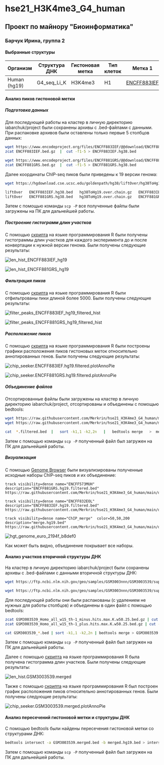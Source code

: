 # hse21_H3K4me3_G4_human

## Проект по майнору "Биоинформатика"
### Барчук Ирина, группа 2

#### Выбранные структуры

| Организм | Структура ДНК | Гистоновая метка | Тип клеток | Метка 1 | Метка 2 |
| -------- | ------------- | ---------------- | ---------- | ------- | ------- |
| Human (hg19) | G4_seq_Li_K | H3K4me3 | H1 | [ENCFF883IEF](https://www.encodeproject.org/files/ENCFF883IEF/) | [ENCFF881GRS](https://www.encodeproject.org/files/ENCFF881GRS/) |

#### Анализ пиков гистоновой метки
##### Подготовка данных

Для последующей работы на кластер в личную директорию iabarchuk/project были сохранены архивы с .bed-файлами с данными. При распаковке архивов были оставлены только первые 5 столбцов данных:

```bash
wget https://www.encodeproject.org/files/ENCFF883IEF/@@download/ENCFF883IEF.bed.gz
zcat ENCFF883IEF.bed.gz  |  cut -f1-5 > ENCFF883IEF.hg38.bed

wget https://www.encodeproject.org/files/ENCFF881GRS/@@download/ENCFF881GRS.bed.gz
zcat ENCFF881GRS.bed.gz  |  cut -f1-5 > ENCFF881GRS.hg38.bed
```

Далее координаты ChIP-seq пиков были приведены к 19 версии генома:

```bash
wget https://hgdownload.cse.ucsc.edu/goldenpath/hg38/liftOver/hg38ToHg19.over.chain.gz

liftOver   ENCFF883IEF.hg38.bed   hg38ToHg19.over.chain.gz   ENCFF883IEF.hg19.bed   ENCFF883IEF.unmapped.bed
liftOver   ENCFF881GRS.hg38.bed   hg38ToHg19.over.chain.gz   ENCFF881GRS.hg19.bed   ENCFF881GRS.unmapped.bed
```

Затем с помощью команды `scp -P` все полученные файлы были загружены на ПК для дальнейшей работы.

##### Построение гистограмм длин участков

С помощью [скрипта](https://github.com/Merkrin/hse21_H3K4me3_G4_human/blob/main/src/length_hists.R) на языке программирования R были получены гистограммы длин участков для каждого эксперимента до и после конвертации к нужной версии генома. Были получены следующие результаты:

![len_hist_ENCFF883IEF_hg19](https://github.com/Merkrin/hse21_H3K4me3_G4_human/blob/main/results/len_hist_ENCFF883IEF_hg19.png)

![len_hist_ENCFF881GRS_hg19](https://github.com/Merkrin/hse21_H3K4me3_G4_human/blob/main/results/len_hist_ENCFF881GRS_hg19.png)

##### Фильтрация пиков

С помощью [скрипта](https://github.com/Merkrin/hse21_H3K4me3_G4_human/blob/main/src/peaks_filter.R) на языке программирования R были отфильтрованы пики длиной более 5000. Были получены следующие результаты:

![filter_peaks_ENCFF883IEF_hg19_filtered_hist](https://github.com/Merkrin/hse21_H3K4me3_G4_human/blob/main/results/filter_peaks_ENCFF883IEF_hg19_filtered_hist.png)

![filter_peaks_ENCFF881GRS_hg19_filtered_hist](https://github.com/Merkrin/hse21_H3K4me3_G4_human/blob/main/results/filter_peaks_ENCFF881GRS_hg19_filtered_hist.png)

##### Расположение пиков

С помощью [скрипта](https://github.com/Merkrin/hse21_H3K4me3_G4_human/blob/main/src/chip_seeker.R) на языке программирования R были построены графики расположения пиков гистоновых меток относительно аннотированных генов. Были получены следующие результаты:

![chip_seeker.ENCFF883IEF.hg19.filtered.plotAnnoPie](https://github.com/Merkrin/hse21_H3K4me3_G4_human/blob/main/results/chip_seeker.ENCFF883IEF.hg19.filtered.plotAnnoPie.png)

![chip_seeker.ENCFF881GRS.hg19.filtered.plotAnnoPie](https://github.com/Merkrin/hse21_H3K4me3_G4_human/blob/main/results/chip_seeker.ENCFF881GRS.hg19.filtered.plotAnnoPie.png)

##### Объединение файлов

Отсортированные файлы были загружены на кластер в личную директорию iabarchuk/project, отсортированы и объединены с помощью bedtools:

```bash
wget https://raw.githubusercontent.com/Merkrin/hse21_H3K4me3_G4_human/main/data/ENCFF881GRS.hg19.filtered.bed
wget https://raw.githubusercontent.com/Merkrin/hse21_H3K4me3_G4_human/main/data/ENCFF883IEF.hg19.filtered.bed

cat  *.filtered.bed  |   sort -k1,1 -k2,2n   |   bedtools merge   >  merged.hg19.bed 
```

Затем с помощью команды `scp -P` полученный файл был загружен на ПК для дальнейшей работы.

##### Визуализация

С помощью [Genome Browser](http://genome-euro.ucsc.edu/cgi-bin/hgTracks?db=hg19&lastVirtModeType=default&lastVirtModeExtraState=&virtModeType=default&virtMode=0&nonVirtPosition=&position=chrX%3A15578261%2D15621068&hgsid=266766093_PVMPcgGaHkBnpRFiuCq9kXuls34O) были визуализированы полученные исходные наборы ChIP-seq пиков и их объединение:

```
track visibility=dense name="ENCFF573MUH"  description="ENCFF881GRS.hg19.filtered.bed"
https://raw.githubusercontent.com/Merkrin/hse21_H3K4me3_G4_human/main/data/ENCFF881GRS.hg19.filtered.bed

track visibility=dense name="ENCFF832EOL"  description="ENCFF883IEF.hg19.filtered.bed"
https://raw.githubusercontent.com/Merkrin/hse21_H3K4me3_G4_human/main/data/ENCFF883IEF.hg19.filtered.bed

track visibility=dense name="ChIP_merge"  color=50,50,200   description="merge.hg19.bed"
https://raw.githubusercontent.com/Merkrin/hse21_H3K4me3_G4_human/main/data/merged.hg19.bed
```

![hgt_genome_euro_2194f_b8def0](https://github.com/Merkrin/hse21_H3K4me3_G4_human/blob/main/results/hgt_genome_euro_2194f_b8def0.png)

Как может быть видно, объединение покрывает все наборы.

#### Анализ участков вторичной структуры ДНК

На кластер в личную директорию iabarchuk/project были сохранены архивы с .bed-файлами с данными вторичной структуры ДНК:

```bash
wget https://ftp.ncbi.nlm.nih.gov/geo/samples/GSM3003nnn/GSM3003539/suppl/GSM3003539_Homo_all_w15_th-1_minus.hits.max.K.w50.25.bed.gz

wget https://ftp.ncbi.nlm.nih.gov/geo/samples/GSM3003nnn/GSM3003539/suppl/GSM3003539_Homo_all_w15_th-1_plus.hits.max.K.w50.25.bed.gz
```

Для последующей работы они были распакованы (с удалением не нужных для работы столбцов) и объединены в один файл с помощью bedtools:

```bash
zcat GSM3003539_Homo_all_w15_th-1_minus.hits.max.K.w50.25.bed.gz | cut -f1-5 > GSM3003539_minus.bed
zcat GSM3003539_Homo_all_w15_th-1_plus.hits.max.K.w50.25.bed.gz | cut -f1-5 > GSM3003539_plus.bed

cat GSM3003539_*.bed | sort -k1,1 -k2,2n | bedtools merge > GSM3003539.merged.bed 
```
Затем с помощью команды `scp -P` полученный файл был загружен на ПК для дальнейшей работы.

Далее с помощью [скрипта](https://github.com/Merkrin/hse21_H3K4me3_G4_human/blob/main/src/length_hists.R) на языке программирования R была получена гистограмма длин участков. Были получены следующие результаты:

![len_hist.GSM3003539.merged](https://github.com/Merkrin/hse21_H3K4me3_G4_human/blob/main/results/len_hist.GSM3003539.merged.png)

Также с помощью [скрипта](https://github.com/Merkrin/hse21_H3K4me3_G4_human/blob/main/src/chip_seeker.R) на языке программирования R был построен график расположения пиков относительно аннотированных генов. Были получены следующие результаты:

![chip_seeker.GSM3003539.merged.plotAnnoPie](https://github.com/Merkrin/hse21_H3K4me3_G4_human/blob/main/results/chip_seeker.GSM3003539.merged.plotAnnoPie.png)

#### Анализ пересечений гистоновой метки и структуры ДНК

С помощью bedtools были найдены пересечения гистоновой метки со структурами ДНК:
```bash
bedtools intersect -a GSM3003539.merged.bed -b merged.hg19.bed > intersect.bed
```

Затем с помощью команды `scp -P` полученный файл был загружен на ПК для дальнейшей работы.


